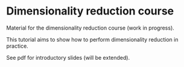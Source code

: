# Dimensionality reduction course

Material for the dimensionality reduction course (work in progress).

This tutorial aims to show how to perform dimensionality reduction in practice.

See pdf for introductory slides (will be extended).




